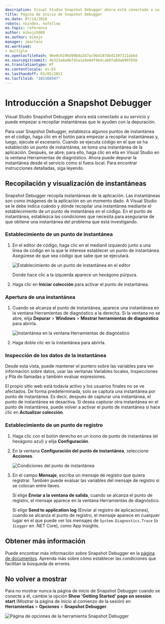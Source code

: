 ```yaml
---
description: Visual Studio Snapshot Debugger ahora está conectado a su servicio y puede empezar a recopilar instantáneas que le ayuden con la depuración.
title: Página de inicio de Snapshot Debugger
ms.date: 07/14/2018
robots: noindex, nofollow
ms.topic: reference
author: mikejo5000
ms.author: mikejo
manager: jmartens
ms.workload:
- multiple
ms.openlocfilehash: 96e0c6196d99b8a2b7ac9b4187dbd1397111abbd
ms.sourcegitcommit: 4b323a8a8bfd1a1a9e84f4b4ca88fa8da690f656
ms.translationtype: HT
ms.contentlocale: es-ES
ms.lasthandoff: 03/05/2021
ms.locfileid: "102160347"
---
```

# <a name="getting-started-with-the-snapshot-debugger"></a>Introducción a Snapshot Debugger

Visual Studio Snapshot Debugger ahora está conectado a su servicio y puede empezar a recopilar instantáneas que le ayuden con la depuración.

Para usar Snapshot Debugger, establezca algunos puntos de instantánea en el código, haga clic en el botón para empezar a recopilar instantáneas y, luego, ejecute el escenario. Cuando se ejecuta código en el que se ha establecido un punto de instantánea, se toma una instantánea de la aplicación. Después, se abre; para ello, haga clic en ella en Visual Studio en la ventana Herramientas de diagnóstico. Ahora puede depurar la instantánea desde el servicio como si fuera local. Para encontrar instrucciones detalladas, siga leyendo.

## <a name="collect-and-view-snapshots"></a>Recopilación y visualización de instantáneas

Snapshot Debugger recopila instantáneas de la aplicación. Las instantáneas son como imágenes de la aplicación en un momento dado. A Visual Studio se le debe indica cuándo y dónde recopilar una instantánea mediante el establecimiento de un punto de instantánea en el código. En el punto de instantánea, establezca las condiciones que necesita para asegurarse de que obtiene una instantánea del problema que está investigando.

### <a name="set-a-snappoint"></a>Establecimiento de un punto de instantánea

1. En el editor de código, haga clic en el medianil izquierdo junto a una línea de código en la que le interese establecer un punto de instantánea. Asegúrese de que sea código que sabe que se ejecutará.

    ![Establecimiento de un punto de instantánea en el editor](../media/snapshot-startpage-set-snappoint.png)

    Donde hace clic a la izquierda aparece un hexágono púrpura.

2. Haga clic en **Iniciar colección** para activar el punto de instantánea.

### <a name="open-a-snapshot"></a>Apertura de una instantánea

1. Cuando se alcanza el punto de instantánea, aparece una instantánea en la ventana Herramientas de diagnóstico a la derecha. Si la ventana no se abre, elija **Depurar** > **Windows** > **Mostrar herramientas de diagnóstico** para abrirla.

    ![Instantánea en la ventana Herramientas de diagnóstico](../media/snapshot-startpage-diagsession-window.png)

2. Haga doble clic en la instantánea para abrirla.

### <a name="inspect-snapshot-data"></a>Inspección de los datos de la instantánea

Desde esta vista, puede mantener el puntero sobre las variables para ver información sobre datos, usar las ventanas Variables locales, Inspecciones y Pila de llamadas y también evaluar expresiones.

El propio sitio web está todavía activo y los usuarios finales no se ve afectados. De forma predeterminada, solo se captura una instantánea por punto de instantánea. Es decir, después de capturar una instantánea, el punto de instantánea se desactiva. Si desea capturar otra instantánea en el punto de instantánea, puede volver a activar el punto de instantánea si hace clic en **Actualizar colección**.

### <a name="set-a-logpoint"></a>Establecimiento de un punto de registro

1. Haga clic con el botón derecho en un icono de punto de instantánea (el hexágono azul) y elija **Configuración**.

2. En la ventana **Configuración del punto de instantánea**, seleccione **Acciones**.

    ![Condiciones del punto de instantánea](../media/snapshot-startpage-logpoint.png)

3. En el campo **Mensaje**, escriba un mensaje de registro que quiera registrar. También puede evaluar las variables del mensaje de registro si se colocan entre llaves.

    Si elige **Enviar a la ventana de salida**, cuando se alcanza el punto de registro, el mensaje aparece en la ventana Herramientas de diagnóstico.

    Si elige **Send to application log** (Enviar al registro de aplicaciones), cuando se alcanza el punto de registro, el mensaje aparece en cualquier lugar en el que puede ver los mensajes de `System.Diagnostics.Trace` (o `ILogger` en .NET Core), como App Insights.

## <a name="learn-more"></a>Obtener más información

Puede encontrar más información sobre Snapshot Debugger en la [página de documentos](../debug-live-azure-applications.md). Aprenda más sobre cómo establecer las condiciones que facilitan la búsqueda de errores.

## <a name="dont-show-me-this-again"></a>No volver a mostrar

Para no mostrar nunca la página de inicio de Snapshot Debugger cuando se conecte a él, cambie la opción **Show 'Getting Started' page on session start** (Mostrar la página de inicio al comienzo de la sesión) en **Herramientas** > **Opciones** > **Snapshot Debugger**.

![Página de opciones de la herramienta Snapshot Debugger](../media/snapshot-startpage-tools-options.png)
